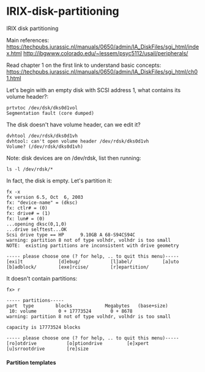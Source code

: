 # IRIX-disk-partitioning
IRIX disk partitioning

Main references:<br>
https://techpubs.jurassic.nl/manuals/0650/admin/IA_DiskFiles/sgi_html/index.html
http://ibgwww.colorado.edu/~lessem/psyc5112/usail/peripherals/

Read chapter 1 on the first link to understand basic concepts:<br>
https://techpubs.jurassic.nl/manuals/0650/admin/IA_DiskFiles/sgi_html/ch01.html

Let's begin with an empty disk with SCSI address 1, what contains its volume header?:
```
prtvtoc /dev/dsk/dks0d1vol
Segmentation fault (core dumped)
```

The disk doesn't have volume header, can we edit it?
```
dvhtool /dev/rdsk/dks0d1vh
dvhtool: can't open volume header /dev/rdsk/dks0d1vh
Volume? (/dev/rdsk/dks0d1vh)
```
Note: disk devices are on /dev/rdsk, list then running:
```
ls -l /dev/rdsk/*
```

In fact, the disk is empty. Let's partition it:
```
fx -x
fx version 6.5, Oct  6, 2003
fx: "device-name" = (dksc)
fx: ctlr# = (0)
fx: drive# = (1)
fx: lun# = (0)
...opening dksc(0,1,0)
...drive selftest...OK
Scsi drive type == HP      9.10GB A 68-S94CS94C
warning: partition 8 not of type volhdr, volhdr is too small
NOTE:  existing partitions are inconsistent with drive geometry

----- please choose one (? for help, .. to quit this menu)-----
[exi]t             [d]ebug/           [l]abel/           [a]uto
[b]adblock/        [exe]rcise/        [r]epartition/
```

It doesn't contain partitions:
```
fx> r

----- partitions-----
part  type        blocks            Megabytes   (base+size)
 10: volume        0 + 17773524       0 + 8678
warning: partition 8 not of type volhdr, volhdr is too small

capacity is 17773524 blocks

----- please choose one (? for help, .. to quit this menu)-----
[ro]otdrive           [o]ptiondrive         [e]xpert
[u]srrootdrive        [re]size
```

#### Partition templates
